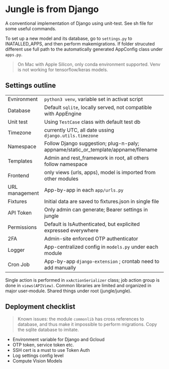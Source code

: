 # Jungle is from Django

A conventional implementation of Django using unit-test. See sh file for some useful commands.

To set up a new model and its database, go to `settings.py` to INATALLED_APPS, and then perform makemigrations. If folder strucuted different use full path to the automatically generated AppConfig class under `apps.py`.

> On Mac with Apple Silicon, only conda environment supported. Venv is not working for tensorflow/keras models.

## Settings outline
|||
|---|---|
|Evnironment|`python3 venv`, variable set in activat script|
|Database|Default `sqlite`, locally served, not compatible with AppEngine|
|Unit test| Using `TestCase` class with default test db|
|Timezone| currently UTC, all date ussing `django.utils.timezone`|
|Namespace|Follow Django suggestion; plug-n-paly; appname/static_or_template/appname/filename|
|Templates| Admin and rest_framework in root, all others follow namespace|
|Frontend| only views (urls, apps), model is imported from other modules|
|URL management| App-by-app in each `app/urls.py`|
|Fixtures| Initial data are saved to fixtures.json in single file|
|API Token | Only admin can generate; Bearer settings in jungle|
|Permissions | Default is IsAuthenticated, but explicited expressed everywhere|
|2FA| Admin-site enforced OTP authenticator |
|Logger| App-centralized config in `models.py` under each module |
|Cron Job| App-by-app `django-extension` ; crontab need to add manually| 

Single action is performed in `xxActionSerializer` class; job action group is done in `views(APIView)`. Common libraries are limited and organized in major user-module. Shared things under root (jungle/jungle).

## Deployment checklist

> Known issues: the module `commonlib` has cross references to database, and thus make it impossible to perform migrations. Copy the sqlite database to imitate.

- Environment variable for Django and Gcloud
- OTP token, service token etc.
- SSH cert is a must to use Token Auth
- Log settings config level
- Compute Vision Models
